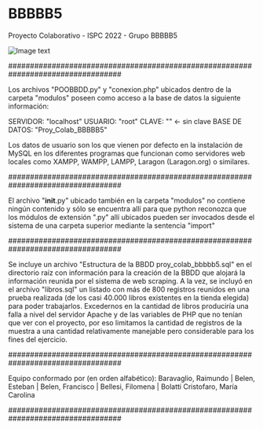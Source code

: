 # BBBBB5
Proyecto Colaborativo - ISPC 2022 - Grupo BBBBB5

![Image text](https://github.com/ispc-programador2022/BBBBB5/blob/main/banner.jpg)

##################################################################################

Los archivos "POOBBDD.py" y "conexion.php" ubicados dentro de la carpeta "modulos" poseen como acceso a la base de datos la siguiente información:

  SERVIDOR:       "localhost"
  USUARIO:        "root"
  CLAVE:          "" <- sin clave
  BASE DE DATOS:  "Proy_Colab_BBBBB5"

Los datos de usuario son los que vienen por defecto en la instalación de MySQL en los diferentes programas que funcionan como servidores web locales como XAMPP, WAMPP, LAMPP, Laragon (Laragon.org) o similares.

##################################################################################

El archivo "__init__.py" ubicado también en la carpeta "modulos" no contiene ningún contenido y sólo se encuentra allí para que python reconozca que los módulos de extensión ".py" allí ubicados pueden ser invocados desde el sistema de una carpeta superior mediante la sentencia "import"

##################################################################################

Se incluye un archivo "Estructura de la BBDD proy_colab_bbbbb5.sql" en el directorio raíz con información para la creación de la BBDD que alojará la información reunida por el sistema de web scraping.
A la vez, se incluyó en el archivo "libros.sql" un listado con más de 800 registros reunidos en una prueba realizada (de los casi 40.000 libros existentes en la tienda elegida) para poder trabajarlos. Excedernos en la cantidad de libros produciría una falla a nivel del servidor Apache y de las variables de PHP que no tenían que ver con el proyecto, por eso limitamos la cantidad de registros de la muestra a una cantidad relativamente manejable pero considerable para los fines del ejercicio.

##################################################################################

Equipo conformado por (en orden alfabético): 
Baravaglio, Raimundo | Belen, Esteban | Belen, Francisco | Bellesi, Filomena | Bolatti Cristofaro, María Carolina

##################################################################################

